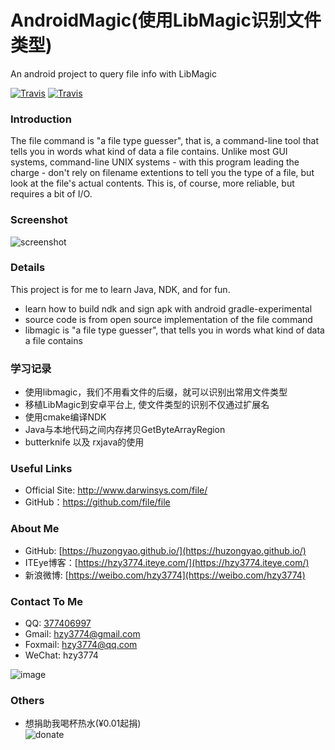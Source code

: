 AndroidMagic(使用LibMagic识别文件类型)
==================
An android project to query file info with LibMagic

[![Travis](https://img.shields.io/appveyor/ci/gruntjs/grunt.svg)](https://github.com/huzongyao/AndroidMagic/releases)
[![Travis](https://img.shields.io/badge/file-v5.40-brightgreen.svg)](https://github.com/file/file)

### Introduction
The file command is "a file type guesser", that is, a command-line tool that tells you in words
 what kind of data a file contains. Unlike most GUI systems, command-line UNIX systems - with this
 program leading the charge - don't rely on filename extentions to tell you the type of a file,
 but look at the file's actual contents. This is, of course, more reliable, but requires a bit of I/O.

### Screenshot
![screenshot](https://github.com/huzongyao/AndroidMagic/blob/master/misc/screen.gif?raw=true)

### Details
This project is for me to learn Java, NDK, and for fun.
* learn how to build ndk and sign apk with android gradle-experimental
* source code is from open source implementation of the file command
* libmagic is "a file type guesser", that tells you in words what kind of data a file contains

### 学习记录
* 使用libmagic，我们不用看文件的后缀，就可以识别出常用文件类型
* 移植LibMagic到安卓平台上, 使文件类型的识别不仅通过扩展名
* 使用cmake编译NDK
* Java与本地代码之间内存拷贝GetByteArrayRegion
* butterknife 以及 rxjava的使用

### Useful Links
* Official Site: http://www.darwinsys.com/file/
* GitHub：https://github.com/file/file

### About Me
 * GitHub: [https://huzongyao.github.io/](https://huzongyao.github.io/)
 * ITEye博客：[https://hzy3774.iteye.com/](https://hzy3774.iteye.com/)
 * 新浪微博: [https://weibo.com/hzy3774](https://weibo.com/hzy3774)

### Contact To Me
 * QQ: [377406997](https://wpa.qq.com/msgrd?v=3&uin=377406997&site=qq&menu=yes)
 * Gmail: [hzy3774@gmail.com](mailto:hzy3774@gmail.com)
 * Foxmail: [hzy3774@qq.com](mailto:hzy3774@qq.com)
 * WeChat: hzy3774

 ![image](https://raw.githubusercontent.com/hzy3774/AndroidP7zip/master/misc/wechat.png)

### Others
 * 想捐助我喝杯热水(¥0.01起捐)</br>
 ![donate](https://github.com/huzongyao/JChineseChess/blob/master/misc/donate.png?raw=true)